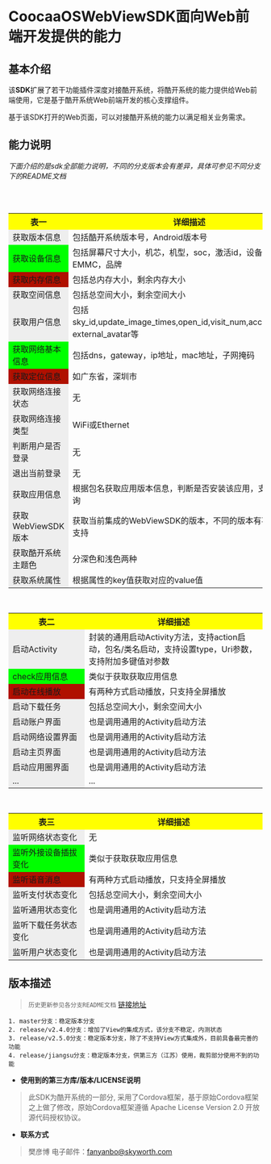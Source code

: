 CoocaaOSWebViewSDK面向Web前端开发提供的能力
=

## 基本介绍

该**SDK**扩展了若干功能插件深度对接酷开系统，将酷开系统的能力提供给Web前端使用，它是基于酷开系统Web前端开发的核心支撑组件。

基于该SDK打开的Web页面，可以对接酷开系统的能力以满足相关业务需求。


## 能力说明

*下面介绍的是sdk全部能力说明，不同的分支版本会有差异，具体可参见不同分支下的README文档*


<table>
  <tr>
    <th width=30%, bgcolor=yellow >表一</th>
    <th width=70%, bgcolor=yellow>详细描述</th>
  </tr>
  <tr>
    <td bgcolor=#eeeeee>获取版本信息</td>
    <td>包括酷开系统版本号，Android版本号</td>
  </tr>
  <tr>
    <td bgcolor=#00FF00>获取设备信息</td>
    <td>包括屏幕尺寸大小，机芯，机型，soc，激活id，设备id，EMMC，品牌</td>
  <tr>
    <td bgcolor=rgb(0,10,0)>获取内存信息</td>
    <td>包括总内存大小，剩余内存大小</td>
  </tr>
  <tr>
    <td bgcolor=#eeeeee>获取空间信息</td>
    <td>包括总空间大小，剩余空间大小</td>
  </tr>
  <tr>
    <td bgcolor=#eeeeee>获取用户信息</td>
    <td>包括sky_id,update_image_times,open_id,visit_num,accessToken，external_avatar等</td>
  </tr>
  <tr>
    <td bgcolor=#00FF00>获取网络基本信息</td>
    <td>包括dns，gateway，ip地址，mac地址，子网掩码</td>
  </tr>
  <tr>
    <td bgcolor=rgb(0,10,0)>获取定位信息</td>
    <td>如广东省，深圳市</td>
  </tr>
  <tr>
    <td bgcolor=#eeeeee>获取网络连接状态</td>
    <td>无</td>
  </tr>
  <tr>
    <td bgcolor=#eeeeee>获取网络连接类型</td>
    <td>WiFi或Ethernet</td>
  </tr>
  <tr>
    <td bgcolor=#eeeeee>判断用户是否登录</td>
    <td>无</td>
  </tr>
  <tr>
    <td bgcolor=#eeeeee>退出当前登录</td>
    <td>无</td>
  </tr>
   <tr>
    <td bgcolor=#eeeeee>获取应用信息</td>
    <td>根据包名获取应用版本信息，判断是否安装该应用，支持列表查询</td>
  </tr>
   <tr>
    <td bgcolor=#eeeeee>获取WebViewSDK版本</td>
    <td>获取当前集成的WebViewSDK的版本，不同的版本有不同的能力支持</td>
  </tr>
   <tr>
    <td bgcolor=#eeeeee>获取酷开系统主题色</td>
    <td>分深色和浅色两种</td>
  </tr>
    <tr>
    <td bgcolor=#eeeeee>获取系统属性</td>
    <td>根据属性的key值获取对应的value值</td>
  </tr>
</table>

<table>
  <tr>
    <th width=30%, bgcolor=yellow >表二</th>
    <th width=70%, bgcolor=yellow>详细描述</th>
  </tr>
  <tr>
    <td bgcolor=#eeeeee>启动Activity</td>
    <td>封装的通用启动Activity方法，支持action启动，包名/类名启动，支持设置type，Uri参数，支持附加多键值对参数</td>
  </tr>
  <tr>
    <td bgcolor=#00FF00>check应用信息</td>
    <td>类似于获取获取应用信息</td>
   </tr>
  <tr>
    <td bgcolor=rgb(0,10,0)>启动在线播放</td>
    <td>有两种方式启动播放，只支持全屏播放</td>
  </tr>
  <tr>
    <td bgcolor=#eeeeee>启动下载任务</td>
    <td>包括总空间大小，剩余空间大小</td>
  </tr>
   <tr>
    <td bgcolor=#eeeeee>启动账户界面</td>
    <td>也是调用通用的Activity启动方法</td>
  </tr>
     <tr>
    <td bgcolor=#eeeeee>启动网络设置界面</td>
    <td>也是调用通用的Activity启动方法</td>
  </tr>
     <tr>
    <td bgcolor=#eeeeee>启动主页界面</td>
    <td>也是调用通用的Activity启动方法</td>
  </tr>
     <tr>
    <td bgcolor=#eeeeee>启动应用圈界面</td>
    <td>也是调用通用的Activity启动方法</td>
  </tr>
     <tr>
    <td bgcolor=#eeeeee>    ...</td>
    <td>    ...</td>
  </tr>
</table>

<table>
  <tr>
    <th width=30%, bgcolor=yellow >表三</th>
    <th width=70%, bgcolor=yellow>详细描述</th>
  </tr>
  <tr>
    <td bgcolor=#eeeeee>监听网络状态变化</td>
    <td>无</td>
  </tr>
  <tr>
    <td bgcolor=#00FF00>监听外接设备插拔变化</td>
    <td>类似于获取获取应用信息</td>
   </tr>
  <tr>
    <td bgcolor=rgb(0,10,0)>监听语音消息</td>
    <td>有两种方式启动播放，只支持全屏播放</td>
  </tr>
  <tr>
    <td bgcolor=#eeeeee>监听支付状态变化</td>
    <td>包括总空间大小，剩余空间大小</td>
  </tr>
   <tr>
    <td bgcolor=#eeeeee>监听通用状态变化</td>
    <td>也是调用通用的Activity启动方法</td>
  </tr>
     <tr>
    <td bgcolor=#eeeeee>监听下载任务状态变化</td>
    <td>也是调用通用的Activity启动方法</td>
  </tr>
     <tr>
    <td bgcolor=#eeeeee>监听用户状态变化</td>
    <td>也是调用通用的Activity启动方法</td>
  </tr>
</table>

## 版本描述

> ``历史更新参见各分支README文档`` [链接地址](https://github.com/fanyanbo/CoocaaOSWebViewSDK) <br/>
```
1. master分支：稳定版本分支
2. release/v2.4.0分支：增加了View的集成方式，该分支不稳定，内测状态
3. release/v2.5.0分支：稳定版本分支，除了不支持View方式集成外，目前具备最完善的功能
4. release/jiangsu分支：稳定版本分支，供第三方（江苏）使用，裁剪部分使用不到的功能
```
 
 - **使用到的第三方库/版本/LICENSE说明**
 > 此SDK为酷开系统的一部分, 采用了Cordova框架，基于原始Cordova框架之上做了修改，原始Cordova框架遵循 Apache License Version 2.0 开放源代码授权协议。

- **联系方式**
 > 樊彦博  电子邮件：fanyanbo@skyworth.com
